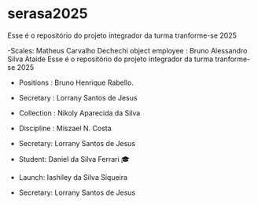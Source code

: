 # serasa2025
Esse é o repositório do projeto integrador da turma tranforme-se 2025 


-Scales: Matheus Carvalho Dechechi
object employee : Bruno Alessandro Silva Ataide 
Esse é o repositório do projeto integrador da turma tranforme-se 2025


- Positions : Bruno Henrique Rabello.
- Secretary : Lorrany Santos de Jesus 
- Collection : Nikoly Aparecida da Silva
- Discipline : Miszael N. Costa
- Secretary: Lorrany Santos de Jesus 
- Student: Daniel da Silva Ferrari 🎓
- Launch: Iashiley da Silva Siqueira

 - Secretary: Lorrany Santos de Jesus 
